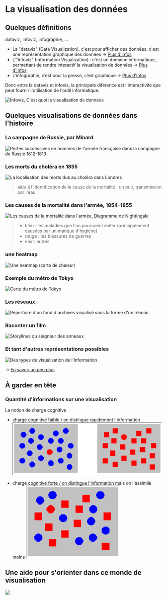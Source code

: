 # La visualisation des données
## Quelques définitions
dataviz, infoviz, infographie, ...

- La "dataviz" (Data Visualization), c'est pour afficher des données, c'est une représentation graphique des données -> [Plus d'infos](https://fr.wikipedia.org/wiki/Repr%C3%A9sentation_graphique_de_donn%C3%A9es_statistiques) 
- L'"infoviz" (Information Visualization) : c'est un domaine informatique, permettant de rendre interactif la visualisation de données -> [Plus d'infos](https://fr.wikipedia.org/wiki/Visualisation_d'informations)
- L'infographie, c’est pour la presse, c’est graphique -> [Plus d'infos](https://fr.wikipedia.org/wiki/Graphisme_d'information_en_France)

Donc entre la dataviz et infoviz, la principale diférence est l'interactivité que peut fournir l'utilisation de l'outil informatique.

![Infoviz, C'est quoi la visualisation de données](http://40.media.tumblr.com/tumblr_m54zucgNfa1rudy45o1_1280.jpg  "Infoviz, C'est quoi la visualisation de données")


## Quelques visualisations de données dans l'histoire
### La campagne de Russie, par Minard
![Pertes successives en hommes de l'armée francçaise dans la campagne de Russie 1812-1813](https://upload.wikimedia.org/wikipedia/commons/thumb/5/5f/Minard's_Map_%28vectorized%29.svg/1280px-Minard's_Map_%28vectorized%29.svg.png?uselang=fr  "Pertes successives en hommes de l'armée francçaise dans la campagne de Russie 1812-1813")
### Les morts du choléra en 1855
![La localisation des morts dus au choléra dans Londres](https://upload.wikimedia.org/wikipedia/commons/thumb/2/27/Snow-cholera-map-1.jpg/1098px-Snow-cholera-map-1.jpg?uselang=fr "La localisation des morts dus au choléra dans Londres")
> aide à l'identification de la cause de la mortalité : un puit, transmission par l'eau
### Les causes de la mortalité dans l'armée, 1854-1855
![Les causes de la mortalité dans l'armée, Diagramme de Nightingale](https://upload.wikimedia.org/wikipedia/commons/thumb/1/17/Nightingale-mortality.jpg/1280px-Nightingale-mortality.jpg?uselang=fr "Les causes de la mortalité dans l'armée")
> - bleu : les maladies que l'on pourraient éviter (principalement causées par un manque d'hygiène)
> - rouge : les blessures de guerres
> - noir : autres

### une heatmap
![Une heatmap (carte de chaleur)](https://upload.wikimedia.org/wikipedia/commons/thumb/a/aa/R%C3%A9sum%C3%A9_graphique_g%C3%A9n%C3%A9ral_de_l'Atlas_statistique_de_la_population_de_Paris.jpg/1280px-R%C3%A9sum%C3%A9_graphique_g%C3%A9n%C3%A9ral_de_l'Atlas_statistique_de_la_population_de_Paris.jpg?uselang=fr  "Représentation de de type heatmap (carte de chaleur)")

### Exemple du métro de Tokyo
![Carte du métro de Tokyo](http://angiesrainbow.com/geikokujin/wp-content/uploads/2012/05/Tokyo-plan-metro.jpg  "Carte du métro de Tokyo")

### Les réseaux 
![Répertoire d'un fond d'archives visualisé sous la forme d'un réseau.](https://upload.wikimedia.org/wikipedia/commons/thumb/9/9b/Social_Network_Analysis_Visualization.png/1024px-Social_Network_Analysis_Visualization.png?uselang=fr  "Répertoire d'un fonds d'archives visualisé sous la forme d'un réseau.")

### Raconter un film

![Storylines du seigneur des anneaux](http://xkcd.com/657/large/  "Storylines du seigneur des anneaux")


### Et tant d'autres représentations possibles

![Des types de visualisation de l'information](http://40.media.tumblr.com/tumblr_m54zsjNbCJ1rudy45o1_1280.jpg  "Des types de visualisation de l'information")


-> [En savoir un peu plus](http://panneaux.expoviz.fr/tagged/revisiter)

## À garder en tête
### Quantité d'informations sur une visualisation
La notion de charge cognitive
- charge cognitive faible / on distingue rapidement l'information
![Charge cognitive faible](https://raw.githubusercontent.com/infolab-cd33/datalunch/master/img/visualisation/charge_cognitive_faible.png  "Charge cognitive faible")

- charge cognitive forte / on distingue l'information mais on l'assimile moins
![Charge cognitive forte](https://raw.githubusercontent.com/infolab-cd33/datalunch/master/img/visualisation/charge_cognitive_forte.png  "Charge cognitive forte")



## Une aide pour s'orienter dans ce monde de visualisation
![](http://41.media.tumblr.com/tumblr_m54zvcNzeH1rudy45o1_1280.jpg  "")

